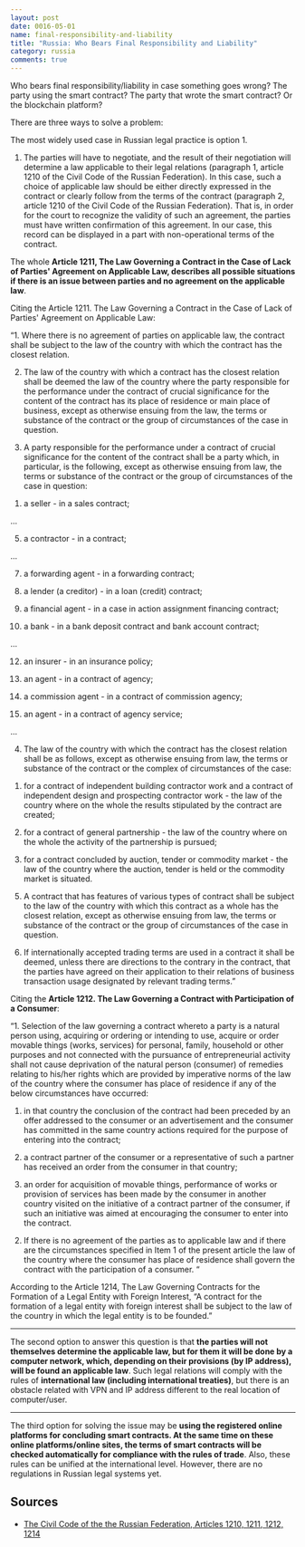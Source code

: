 ```yaml
---
layout: post
date: 0016-05-01
name: final-responsibility-and-liability
title: "Russia: Who Bears Final Responsibility and Liability"
category: russia
comments: true
---
```


Who bears final responsibility/liability in case something goes wrong? The party using the smart contract? The party that wrote the smart contract? Or the blockchain platform?

There are three ways to solve a problem:

The most widely used case in Russian legal practice is option 1.

1. The parties will have to negotiate, and the result of their negotiation will determine a law applicable to their legal relations (paragraph 1, article 1210 of the Civil Code of the Russian Federation). In this case, such a choice of applicable law should be either directly expressed in the contract or clearly follow from the terms of the contract (paragraph 2, article 1210 of the Civil Code of the Russian Federation). That is, in order for the court to recognize the validity of such an agreement, the parties must have written confirmation of this agreement. In our case, this record can be displayed in a part with non-operational terms of the contract.

The whole **Article 1211, The Law Governing a Contract in the Case of Lack of Parties' Agreement on Applicable Law, describes all possible situations if there is an issue between parties and no agreement on the applicable law**. 

Citing the Article 1211. The Law Governing a Contract in the Case of Lack of Parties' Agreement on Applicable Law:

“1. Where there is no agreement of parties on applicable law, the contract shall be subject to the law of the country with which the contract has the closest relation.

 2. The law of the country with which a contract has the closest relation shall be deemed the law of the country where the party responsible for the performance under the contract of crucial significance for the content of the contract has its place of residence or main place of business, except as otherwise ensuing from the law, the terms or substance of the contract or the group of circumstances of the case in question. 
 
3. A party responsible for the performance under a contract of crucial significance for the content of the contract shall be a party which, in particular, is the following, except as otherwise ensuing from law, the terms or substance of the contract or the group of circumstances of the case in question: 

1) a seller - in a sales contract; 

...

5) a contractor - in a contract; 

...

7) a forwarding agent - in a forwarding contract; 

8) a lender (a creditor) - in a loan (credit) contract; 

9) a financial agent - in a case in action assignment financing contract; 

10) a bank - in a bank deposit contract and bank account contract; 

...

 12) an insurer - in an insurance policy; 
 
13) an agent - in a contract of agency; 

14) a commission agent - in a contract of commission agency; 

15) an agent - in a contract of agency service; 

...

 4. The law of the country with which the contract has the closest relation shall be as follows, except as otherwise ensuing from law, the terms or substance of the contract or the complex of circumstances of the case: 
 
1) for a contract of independent building contractor work and a contract of independent design and prospecting contractor work - the law of the country where on the whole the results stipulated by the contract are created; 

2) for a contract of general partnership - the law of the country where on the whole the activity of the partnership is pursued; 

3) for a contract concluded by auction, tender or commodity market - the law of the country where the auction, tender is held or the commodity market is situated. 

5. A contract that has features of various types of contract shall be subject to the law of the country with which this contract as a whole has the closest relation, except as otherwise ensuing from law, the terms or substance of the contract or the group of circumstances of the case in question. 

6. If internationally accepted trading terms are used in a contract it shall be deemed, unless there are directions to the contrary in the contract, that the parties have agreed on their application to their relations of business transaction usage designated by relevant trading terms.”

Citing the **Article 1212. The Law Governing a Contract with Participation of a Consumer**: 

“1. Selection of the law governing a contract whereto a party is a natural person using, acquiring or ordering or intending to use, acquire or order movable things (works, services) for personal, family, household or other purposes and not connected with the pursuance of entrepreneurial activity shall not cause deprivation of the natural person (consumer) of remedies relating to his/her rights which are provided by imperative norms of the law of the country where the consumer has place of residence if any of the below circumstances have occurred: 

1) in that country the conclusion of the contract had been preceded by an offer addressed to the consumer or an advertisement and the consumer has committed in the same country actions required for the purpose of entering into the contract; 

2) a contract partner of the consumer or a representative of such a partner has received an order from the consumer in that country;

3) an order for acquisition of movable things, performance of works or provision of services has been made by the consumer in another country visited on the initiative of a contract partner of the consumer, if such an initiative was aimed at encouraging the consumer to enter into the contract. 

2. If there is no agreement of the parties as to applicable law and if there are the circumstances specified in Item 1 of the present article the law of the country where the consumer has place of residence shall govern the contract with the participation of a consumer. “


According to the Article 1214, The Law Governing Contracts for the Formation of a Legal Entity with Foreign Interest, “A contract for the formation of a legal entity with foreign interest shall be subject to the law of the country in which the legal entity is to be founded.”

** **

The second option to answer this question is that **the parties will not themselves determine the applicable law, but for them it will be done by a computer network, which, depending on their provisions (by IP address), will be found an applicable law**. Such legal relations will comply with the rules of **international law (including international treaties)**, but there is an obstacle related with VPN and IP address different to the real location of computer/user. 

** **

The third option for solving the issue may be **using the registered online platforms for concluding smart contracts. At the same time on these online platforms/online sites, the terms of smart contracts will be checked automatically for compliance with the rules of trade**. Also, these rules can be unified at the international level. However, there are no regulations in Russian legal systems yet.

## Sources

  - [The Civil Code of the the Russian Federation, Articles 1210, 1211, 1212, 1214](https://www.wto.org/english/thewto_e/acc_e/rus_e/WTACCRUS48A5_LEG_119.pdf)

